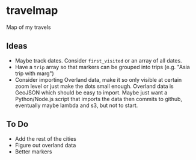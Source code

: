 # travelmap

Map of my travels

## Ideas

- Maybe track dates. Consider `first_visited` or an array of all dates.
- Have a `trip` array so that markers can be grouped into trips (e.g. "Asia trip with marg")
- Consider importing Overland data, make it so only visible at certain zoom level or just make the dots small enough. Overland data is GeoJSON which should be easy to import. Maybe just want a Python/Node.js script that imports the data then commits to github, eventually maybe lambda and s3, but not to start.

## To Do

- Add the rest of the cities
- Figure out overland data
- Better markers
